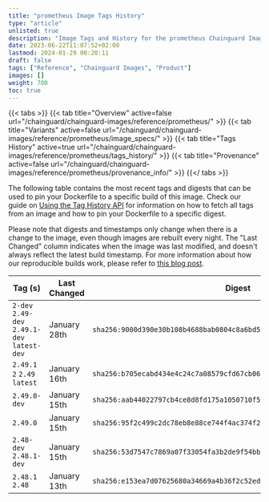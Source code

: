 ```yaml
---
title: "prometheus Image Tags History"
type: "article"
unlisted: true
description: "Image Tags and History for the prometheus Chainguard Image"
date: 2023-06-22T11:07:52+02:00
lastmod: 2024-01-29 00:20:11
draft: false
tags: ["Reference", "Chainguard Images", "Product"]
images: []
weight: 700
toc: true
---
```


{{< tabs >}}
{{< tab title="Overview" active=false url="/chainguard/chainguard-images/reference/prometheus/" >}}
{{< tab title="Variants" active=false url="/chainguard/chainguard-images/reference/prometheus/image_specs/" >}}
{{< tab title="Tags History" active=true url="/chainguard/chainguard-images/reference/prometheus/tags_history/" >}}
{{< tab title="Provenance" active=false url="/chainguard/chainguard-images/reference/prometheus/provenance_info/" >}}
{{</ tabs >}}

The following table contains the most recent tags and digests that can be used to pin your Dockerfile to a specific build of this image. Check our guide on [Using the Tag History API](/chainguard/chainguard-images/using-the-tag-history-api/) for information on how to fetch all tags from an image and how to pin your Dockerfile to a specific digest.

Please note that digests and timestamps only change when there is a change to the image, even though images are rebuilt every night. The "Last Changed" column indicates when the image was last modified, and doesn't always reflect the latest build timestamp. For more information about how our reproducible builds work, please refer to [this blog post](https://www.chainguard.dev/unchained/reproducing-chainguards-reproducible-image-builds).

| Tag (s)                                       | Last Changed | Digest                                                                    |
|-----------------------------------------------|--------------|---------------------------------------------------------------------------|
|  `2-dev` `2.49-dev` `2.49.1-dev` `latest-dev` | January 28th | `sha256:9000d390e30b108b4688bab0804c8a6bd520190dcf41af1b4fb0c3193f16ae61` |
|  `2.49.1` `2` `2.49` `latest`                 | January 16th | `sha256:b705ecabd434e4c24c7a08579cfd67cb06bac326290f7f6f2274971f0abc47d0` |
|  `2.49.0-dev`                                 | January 15th | `sha256:aab44022797cb4ce8d8fd175a1050710f532886c4ef8384fcabc2116bd2655ae` |
|  `2.49.0`                                     | January 15th | `sha256:95f2c499c2dc78eb8e88ce744f4ac374f2105632da39663edc8a1a6af5b6125d` |
|  `2.48-dev` `2.48.1-dev`                      | January 15th | `sha256:53d7547c7869a07f33054fa3b2de9f54bb00eb8371654ed42f47bc0469e15194` |
|  `2.48.1` `2.48`                              | January 13th | `sha256:e153ea7d07625680a34669a4b36f2c52ed16a218a0598cdc7be9589e1c6bbba1` |

